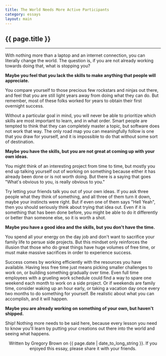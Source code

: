 ```yaml
---
title: The World Needs More Active Participants
category: essays
layout: main
---
```


## {{ page.title }}

<hr>

With nothing more than a laptop and an internet connection, you can literally change the world. The question is, if you are not already working towards doing that, what is stopping you?

**Maybe you feel that you lack the skills to make anything that people will appreciate.** 

You compare yourself to those precious few rockstars and ninjas out there, and feel that you are still light years away from doing what they can do. But remember, most of these folks worked for years to obtain their first overnight success. 

Without a particular goal in mind, you will never be able to prioritize which skills are most important to learn, and in what order. Smart people are tempted to think that they can completely master a topic, but software does not work that way. The only road map you can meaningfully follow is one that you draw for yourself, and it is impossible to do that without some sort of destination.

**Maybe you have the skills, but you are not great at coming up with your own ideas.** 

You might think of an interesting project from time to time, but mostly you end up talking yourself out of working on something because either it has already been done or is not worth doing. But there is a saying that goes "What's obvious to you, is really obvious to you."

Try letting your friends talk you out of your own ideas. If you ask three people what they think of something, and all three of them turn it down, maybe your instincts were right. But if even one of them says "Hell Yeah", then you should seriously think about trying that idea out. Even if it is something that has been done before, you might be able to do it differently or better than someone else, so it is worth a shot. 

**Maybe you have a good idea and the skills, but you don't have the time.** 

You spend all your energy on the day job and don't want to sacrifice your family life to persue side projects. But this mindset only reinforces the illusion that those who do great things have huge volumes of free time, or must make massive sacrifices in order to experience success.

Success comes by working efficiently with the resources you have available. Having less free time just means picking smaller challenges to work on, or building something gradually over time. Even full time employees with a grueling work schedule could find a way to spare one weekend each month to work on a side project. Or if weekends are family time, consider waking up an hour early, or taking a vacation day once every two months to do something for yourself. Be realistic about what you can accomplish, and it will happen.

**Maybe you are already working on something of your own, but haven't shipped.**

Ship! Nothing more needs to be said here, because every lesson you need to know you'll learn by putting your creations out there into the world and seeing what happens.

</hr>

<p style="text-align: center; font-size: 1.0em">Written by Gregory Brown on {{ page.date | date_to_long_string }}. If you enjoyed this essay, please share it with your friends.</p>
